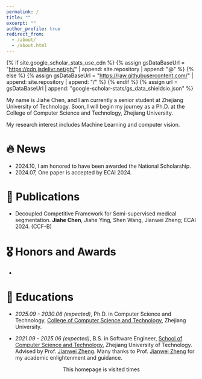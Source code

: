 ```yaml
---
permalink: /
title: ""
excerpt: ""
author_profile: true
redirect_from: 
  - /about/
  - /about.html
---
```


{% if site.google_scholar_stats_use_cdn %}
{% assign gsDataBaseUrl = "https://cdn.jsdelivr.net/gh/" | append: site.repository | append: "@" %}
{% else %}
{% assign gsDataBaseUrl = "https://raw.githubusercontent.com/" | append: site.repository | append: "/" %}
{% endif %}
{% assign url = gsDataBaseUrl | append: "google-scholar-stats/gs_data_shieldsio.json" %}

<span class='anchor' id='about-me'></span>

My name is Jiahe Chen, and I am currently a senior student at Zhejiang University of Technology. Soon, I will begin my journey as a Ph.D. at the College of Computer Science and Technology, Zhejiang University.

My research interest includes Machine Learning and computer vision. 

<font color="red">
<span id="lastCommitTime"></span>
</font>

# 🔥 News

- 2024.10, I am honored to have been awarded the National Scholarship.
- 2024.07, One paper is accepted by ECAI 2024.

# 📝 Publications 

- Decoupled Competitive Framework for Semi-supervised medical segmentation. **Jiahe Chen**, Jiahe Ying, Shen Wang, Jianwei Zheng; ECAI 2024. (CCF-B)

# 🎖 Honors and Awards
- 

# 📖 Educations

- *2025.09 - 2030.06 (expected)*, Ph.D. in Computer Science and Technology, [College of Computer Science and Technology](http://www.cs.zju.edu.cn/), Zhejiang University.

- *2021.09 - 2025.06 (expected)*, B.S. in Software Engineer, [School of Computer Science and Technology](https://cs.zjut.edu.cn/jsp/index.jsp), Zhejiang University of Technology. Advised by Prof. [Jianwei Zheng](https://homepage.zjut.edu.cn/zjw/). Many thanks to Prof. [Jianwei Zheng](https://homepage.zjut.edu.cn/zjw/) for my academic enlightenment and guidance.


<div align="center">
<script async src="//busuanzi.ibruce.info/busuanzi/2.3/busuanzi.pure.mini.js"></script>
This homepage is visited <font color="purple" size="5"><span id="busuanzi_value_site_pv"></span></font> times
</div>

<div>

<script>
async function fetchLastCommitTime() {

  // https://github.com/JiaheChen2002/JiaheChen2002.github.io
    const owner = 'JiaheChen2002';
    const repo = 'JiaheChen2002.github.io';
    const url = `https://api.github.com/repos/${owner}/${repo}/commits`;
    try {
        const response = await fetch(url);
        if (!response.ok) {
            throw new Error(`Failed to fetch data from GitHub: ${response.statusText}`);
        }
        const data = await response.json();
        const lastCommitDate = new Date(data[0].commit.committer.date);
        document.getElementById('lastCommitTime').textContent = `Last Updated in ${lastCommitDate.toLocaleString()}`;
    } catch (error) {
        console.error('Error fetching commit time:', error);
        // document.getElementById('lastCommitTime').textContent = 'Failed to fetch commit time.';
    }
}
fetchLastCommitTime();
</script>
</div>